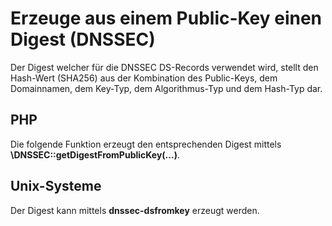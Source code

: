 # Erzeuge aus einem Public-Key einen Digest (DNSSEC)

Der Digest welcher für die DNSSEC DS-Records verwendet wird, stellt den Hash-Wert (SHA256) aus der Kombination des Public-Keys, dem Domainnamen, dem Key-Typ, dem Algorithmus-Typ und dem Hash-Typ dar.

## PHP
Die folgende Funktion erzeugt den entsprechenden Digest mittels **\DNSSEC::getDigestFromPublicKey(...)**.

## Unix-Systeme
Der Digest kann mittels **dnssec-dsfromkey** erzeugt werden.
